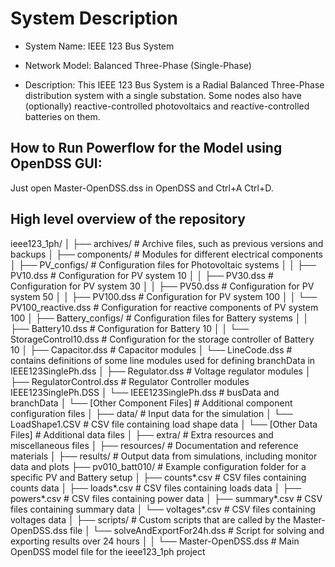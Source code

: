 # System Description

- System Name: IEEE 123 Bus System

- Network Model: Balanced Three-Phase (Single-Phase)

- Description: This IEEE 123 Bus System is a Radial Balanced Three-Phase distribution system with a single substation. Some nodes also have (optionally) reactive-controlled photovoltaics and reactive-controlled batteries on them.

## How to Run Powerflow for the Model using OpenDSS GUI:

Just open Master-OpenDSS.dss in OpenDSS and Ctrl+A Ctrl+D.

## High level overview of the repository
ieee123_1ph/
│
├── archives/                 # Archive files, such as previous versions and backups
│
├── components/               # Modules for different electrical components
│   ├── PV_configs/           # Configuration files for Photovoltaic systems
│   │   ├── PV10.dss          # Configuration for PV system 10
│   │   ├── PV30.dss          # Configuration for PV system 30
│   │   ├── PV50.dss          # Configuration for PV system 50
│   │   ├── PV100.dss         # Configuration for PV system 100
│   │   └── PV100_reactive.dss # Configuration for reactive components of PV system 100
│   ├── Battery_configs/      # Configuration files for Battery systems
│   │   ├── Battery10.dss     # Configuration for Battery 10
│   │   └── StorageControl10.dss # Configuration for the storage controller of Battery 10
│   ├── Capacitor.dss           # Capacitor modules
│   └── LineCode.dss  # contains definitions of some line modules used for defining branchData in IEEE123SinglePh.dss
│   ├── Regulator.dss           # Voltage regulator modules
│   ├── RegulatorControl.dss    # Regulator Controller modules IEEE123SinglePh.DSS
│   └── IEEE123SinglePh.dss     # busData and branchData
│   └── [Other Component Files] # Additional component configuration files
│
├── data/                     # Input data for the simulation
│   └── LoadShape1.CSV    # CSV file containing load shape data
│   └── [Other Data Files]    # Additional data files
│
├── extra/                    # Extra resources and miscellaneous files
│
├── resources/                # Documentation and reference materials
│
├── results/                  # Output data from simulations, including monitor data and plots
├── pv010_batt010/            # Example configuration folder for a specific PV and Battery setup
│   ├── counts*.csv           # CSV files containing counts data
│   ├── loads*.csv            # CSV files containing loads data
│   ├── powers*.csv           # CSV files containing power data
│   ├── summary*.csv          # CSV files containing summary data
│   └── voltages*.csv         # CSV files containing voltages data
│
├── scripts/                  # Custom scripts that are called by the Master-OpenDSS.dss file
│   └── solveAndExportFor24h.dss # Script for solving and exporting results over 24 hours
│
│
└── Master-OpenDSS.dss        # Main OpenDSS model file for the ieee123_1ph project
